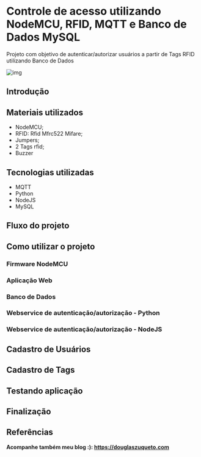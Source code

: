 # Controle de acesso utilizando NodeMCU, RFID, MQTT e Banco de Dados MySQL

Projeto com objetivo de autenticar/autorizar usuários a partir de Tags RFID utilizando Banco de Dados

![img](https://raw.githubusercontent.com/douglaszuqueto/esp8266-rfid-banco-de-dados/master/diagrama.png?style=centerme)


## Introdução

## Materiais utilizados

* NodeMCU;
* RFID: Rfid Mfrc522 Mifare;
* Jumpers;
* 2 Tags rfid;
* Buzzer

## Tecnologias utilizadas

* MQTT
* Python
* NodeJS
* MySQL

## Fluxo do projeto

## Como utilizar o projeto

### Firmware NodeMCU

### Aplicação Web

### Banco de Dados

### Webservice de autenticação/autorização - Python

### Webservice de autenticação/autorização - NodeJS

## Cadastro de Usuários

## Cadastro de Tags

## Testando aplicação

## Finalização

## Referências

**Acompanhe também meu blog :): https://douglaszuqueto.com**

